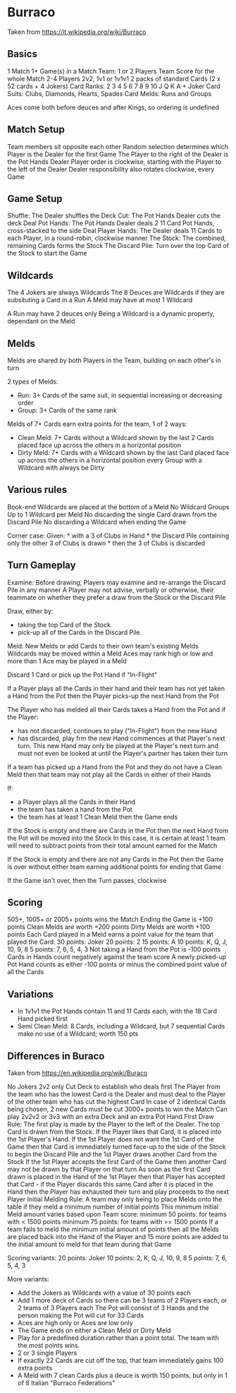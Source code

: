 # Burraco

Taken from https://it.wikipedia.org/wiki/Burraco

## Basics

1 Match
1+ Game(s) in a Match
Team: 1 or 2 Players
Team Score for the whole Match
2-4 Players
2v2, 1v1 or 1v1v1
2 packs of standard Cards (2 x 52 cards + 4 Jokers)
Card Ranks: 2 3 4 5 6 7 8 9 10 J Q K A + Joker
Card Suits: Clubs, Diamonds, Hearts, Spades
Card Melds: Runs and Groups

Aces come both before deuces and after Kings, so ordering is undefined

## Match Setup

Team members sit opposite each other
Random selection determines which Player is the Dealer for the first Game
The Player to the right of the Dealer is the Pot Hands Dealer
Player order is clockwise, starting with the Player to the left of the Dealer
Dealer responsibility also rotates clockwise, every Game

## Game Setup

Shuffle: The Dealer shuffles the Deck
Cut: The Pot Hands Dealer cuts the deck
Deal Pot Hands: The Pot Hands Dealer deals 2 11 Card Pot Hands, cross-stacked to the side
Deal Player Hands: The Dealer deals 11 Cards to each Player, in a round-robin, clockwise manner
The Stock: The combined, remaining Cards forms the Stock
The Discard Pile: Turn over the top Card of the Stock to start the Game

## Wildcards

The 4 Jokers are always Wildcards
The 8 Deuces are Wildcards if they are subsituting a Card in a Run
A Meld may have at most 1 Wildcard

A Run may have 2 deuces only
Being a Wildcard is a dynamic property, dependant on the Meld

## Melds

Melds are shared by both Players in the Team, building on each other's in turn

2 types of Melds:
 *   Run: 3+ Cards of the same suit, in sequential increasing or decreasing order
 * Group: 3+ Cards of the same rank

Melds of 7+ Cards earn extra points for the team, 1 of 2 ways:
* Clean Meld: 7+ Cards without a Wildcard
   shown by the last 2 Cards placed face up across the others in a horizontal position
* Dirty Meld: 7+ Cards with a Wildcard
   shown by the last Card placed face up across the others in a horizontal position
   every Group with a Wildcard with always be Dirty

## Various rules

Book-end Wildcards are placed at the bottom of a Meld
No Wildcard Groups
Up to 1 Wildcard per Meld
No discarding the single Card drawn from the Discard Pile
No discarding a Wildcard when ending the Game

Corner case:
  Given:
    * with a 3 of Clubs in Hand
    * the Discard Pile containing only the other 3 of Clubs is drawn
    * then the 3 of Clubs is discarded

## Turn Gameplay

Examine: Before drawing, Players may examine and re-arrange the Discard Pile in any manner
 A Player may not advise, verbally or otherwise,
  their teammate on whether they prefer a draw from the Stock or the Discard Pile

Draw, either by:
 * taking the top Card of the Stock
 * pick-up all of the Cards in the Discard Pile.

Meld:
 New Melds or add Cards to their own team's existing Melds
 Wildcards may be moved within a Meld
 Aces may rank high or low and more than 1 Ace may be played in a Meld

Discard 1 Card or pick up the Pot Hand if "In-Flight"

If a Player plays all the Cards in their hand and their team has not yet taken a Hand from the Pot
 then the Player picks-up the next Hand from the Pot

The Player who has melded all their Cards takes a Hand from the Pot and if the Player:
 * has not discarded, continues to play ("In-Flight") from the new Hand
 * has discarded, play frm the new Hand commences at that Player's next turn.
   This new Hand may only be played at the Player's next turn
   and must not even be looked at until the Player's partner has taken their turn

If a team has picked up a Hand from the Pot and they do not have a Clean Meld
 then that team may not play all the Cards in either of their Hands

If:
 * a Player plays all the Cards in their Hand
 * the team has taken a hand from the Pot
 * the team has at least 1 Clean Meld
 then the Game ends

If the Stock is empty and there are Cards in the Pot
 then the next Hand from the Pot will be moved into the Stock
 In this case, it is certain at least 1 team will need to subtract points
  from their total amount earned for the Match

If the Stock is empty and there are not any Cards in the Pot
 then the Game is over without either team earning additional points for ending that Game

If the Game isn't over, then the Turn passes, clockwise

## Scoring

505+, 1005+ or 2005+ points wins the Match
Ending the Game is +100 points
Clean Melds are worth +200 points
Dirty Melds are worth +100 points
Each Card played in a Meld earns a point value for the team that played the Card:
 30 points: Joker
 20 points: 2
 15 points: A
 10 points: K, Q, J, 10, 9, 8
  5 points: 7, 6, 5, 4, 3
Not taking a Hand from the Pot is -100 points
Cards in Hands count negatively against the team score
A newly picked-up Pot Hand counts as either -100 points or minus the combined point value of all the Cards

## Variations

 * In 1v1v1 the Pot Hands contain 11 and 11 Cards each, with the 18 Card Hand picked first
 * Semi Clean Meld: 8 Cards, including a Wildcard, but 7 sequential Cards make no use of a Wildcard; worth 150 pts

## Differences in Buraco

Taken from https://en.wikipedia.org/wiki/Buraco

No Jokers
2v2 only
Cut Deck to establish who deals first
 The Player from the team who has the lowest Card is the Dealer
 and must deal to the Player of the other team who has cut the highest Card
 In case of 2 identical Cards being chosen, 2 new Cards must be cut
3000+ points to win the Match
Can play 2v2v2 or 3v3 with an extra Deck and an extra Pot Hand
First Draw Rule:
  The first play is made by the Player to the left of the Dealer.
  The top Card is drawn from the Stock.
  If the Player likes that Card, it is placed into the 1st Player's Hand.
  If the 1st Player does not want the 1st Card of the Game
   then that Card is immediately turned face-up to the side of the Stock to begin the Discard Pile
   and the 1st Player draws another Card from the Stock
  If the 1st Player accepts the first Card of the Game
   then another Card may not be drawn by that Player on that turn
  As soon as the first Card drawn is placed in the Hand of the 1st Player
   then that Player has accepted that Card - if the Player discards this same Card after it is placed in the Hand
   then the Player has exhausted their turn and play proceeds to the next Player
Initial Melding Rule:
  A team may only being to place Melds onto the table if they meld a minimum number of initial points
  This minimum initial Meld amount varies based upon Team score:
   minimum 50 points: for teams with <  1500 points
   minimum 75 points: for teams with >= 1500 points
  If a team fails to meld the minimum initial amount of points
   then all the Melds are placed back into the Hand of the Player
   and 15 more points are added to the initial amount to meld for that team during that Game

Scoring variants:
 20 points: Joker
 10 points: 2, K, Q, J, 10, 9, 8
  5 points: 7, 6, 5, 4, 3

More variants:

 * Add the Jokers as Wildcards with a value of 30 points each
 * Add 1 more deck of Cards so there can be 3 teams of 2 Players each, or 2 teams of 3 Players each
   The Pot will consist of 3 Hands and the person making the Pot will cut for 33 Cards
 * Aces are high only or Aces are low only
 * The Game ends on either a Clean Meld or Dirty Meld
 * Play for a predefined duration rather than a point total. The team with the most points wins.
 * 2 or 3 single Players
 * If exactly 22 Cards are cut off the top, that team immediately gains 100 extra points
 * A Meld with 7 clean Cards plus a deuce is worth 150 points, but only in 1 of 8 Italian "Burraco Federations"
